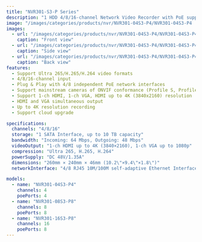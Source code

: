 ```yaml
---
title: "NVR301-S3-P Series"
description: "1 HDD 4/8/16-channel Network Video Recorder with PoE support, featuring Ultra 265/H.265/H.264 video formats and up to 4K resolution recording"
image: "/images/categories/products/nvr/NVR301-04S3-P4/NVR301-04S3-P4  (1).png"
images:
  - url: "/images/categories/products/nvr/NVR301-04S3-P4/NVR301-04S3-P4  (1).png"
    caption: "Front view"
  - url: "/images/categories/products/nvr/NVR301-04S3-P4/NVR301-04S3-P4  (2).png"
    caption: "Side view"
  - url: "/images/categories/products/nvr/NVR301-04S3-P4/NVR301-04S3-P4  (3).png"
    caption: "Back view"
features:
  - Support Ultra 265/H.265/H.264 video formats
  - 4/8/16-channel input
  - Plug & Play with 4/8 independent PoE network interfaces
  - Support mainstream cameras of ONVIF conformance (Profile S, Profile G, Profile T) and RTSP protocols
  - Support 1-ch HDMI, 1-ch VGA, HDMI up to 4K (3840x2160) resolution
  - HDMI and VGA simultaneous output
  - Up to 4K resolution recording
  - Support cloud upgrade

specifications:
  channels: "4/8/16"
  storage: "1 SATA Interface, up to 10 TB capacity"
  bandwidth: "Incoming: 64 Mbps, Outgoing: 48 Mbps"
  videoOutput: "1-ch HDMI up to 4K (3840×2160), 1-ch VGA up to 1080p"
  compression: "Ultra 265, H.265, H.264"
  powerSupply: "DC 48V/1.35A"
  dimensions: "260mm × 240mm × 46mm (10.2\"×9.4\"×1.8\")"
  networkInterface: "4/8 RJ45 10M/100M self-adaptive Ethernet Interfaces with PoE"

models:
  - name: "NVR301-04S3-P4"
    channels: 4
    poePorts: 4
  - name: "NVR301-08S3-P8"
    channels: 8
    poePorts: 8
  - name: "NVR301-16S3-P8"
    channels: 16
    poePorts: 8
---
```

